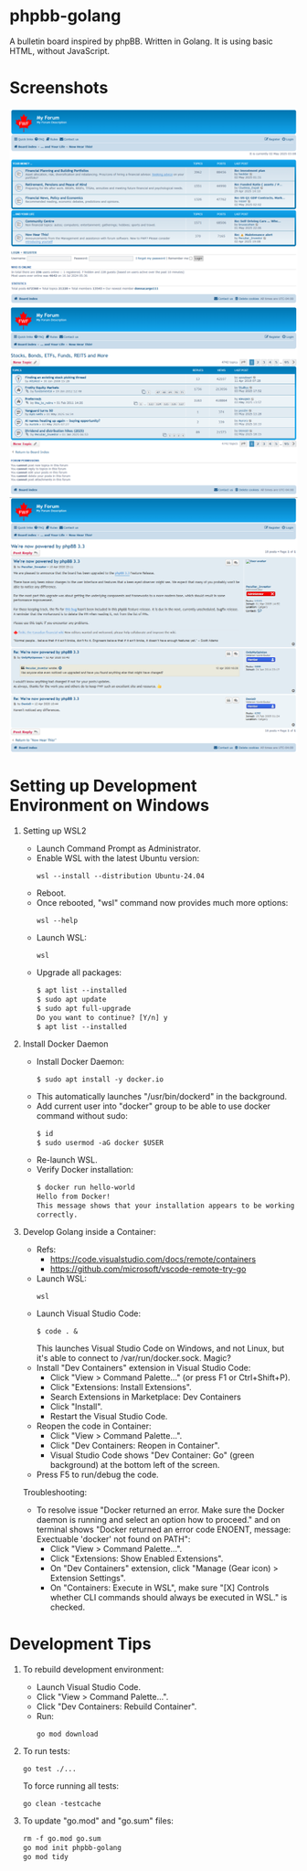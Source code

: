 # phpbb-golang
A bulletin board inspired by phpBB. Written in Golang. It is using basic HTML, without JavaScript.


# Screenshots
![Main page](examples/myforum/screenshots/main.png?raw=true "Main page")
![Topics page](examples/myforum/screenshots/topics.png?raw=true "Topics page")
![Posts page](examples/myforum/screenshots/posts.png?raw=true "Posts page")


# Setting up Development Environment on Windows
 1. Setting up WSL2
      - Launch Command Prompt as Administrator.
      - Enable WSL with the latest Ubuntu version:
          ```
          wsl --install --distribution Ubuntu-24.04
          ```
      - Reboot.
      - Once rebooted, "wsl" command now provides much more options:
          ```
          wsl --help
          ```
      - Launch WSL:
          ```
          wsl
          ```
      - Upgrade all packages:
          ```
          $ apt list --installed
          $ sudo apt update
          $ sudo apt full-upgrade
          Do you want to continue? [Y/n] y
          $ apt list --installed
          ```

 2. Install Docker Daemon
      - Install Docker Daemon:
          ```
          $ sudo apt install -y docker.io
          ```
      - This automatically launches "/usr/bin/dockerd" in the background.
      - Add current user into "docker" group to be able to use docker command without sudo:
          ```
          $ id
          $ sudo usermod -aG docker $USER
          ```
      - Re-launch WSL.
      - Verify Docker installation:
          ```
          $ docker run hello-world
          Hello from Docker!
          This message shows that your installation appears to be working correctly.
          ```

 3. Develop Golang inside a Container:
      - Refs:
          - https://code.visualstudio.com/docs/remote/containers
          - https://github.com/microsoft/vscode-remote-try-go
      - Launch WSL:
          ```
          wsl
          ```
      - Launch Visual Studio Code:
          ```
          $ code . &
          ```
        This launches Visual Studio Code on Windows, and not Linux, but it's able to connect to /var/run/docker.sock. Magic?
      - Install "Dev Containers" extension in Visual Studio Code:
          - Click "View  >  Command Palette..."  (or press F1 or Ctrl+Shift+P).
          - Click "Extensions: Install Extensions".
          - Search Extensions in Marketplace: Dev Containers
          - Click "Install".
          - Restart the Visual Studio Code.
      - Reopen the code in Container:
          - Click "View  >  Command Palette...".
          - Click "Dev Containers: Reopen in Container".
          - Visual Studio Code shows "Dev Container: Go" (green background) at the bottom left of the screen.
      - Press F5 to run/debug the code.

    Troubleshooting:
      - To resolve issue "Docker returned an error. Make sure the Docker daemon is running and select an option how to proceed." and on terminal shows "Docker returned an error code ENOENT, message: Exectuable 'docker' not found on PATH":
          - Click "View  >  Command Palette...".
          - Click "Extensions: Show Enabled Extensions".
          - On "Dev Containers" extension, click "Manage (Gear icon)  >  Extension Settings".
          - On "Containers: Execute in WSL", make sure "[X] Controls whether CLI commands should always be executed in WSL." is checked.


# Development Tips
 1. To rebuild development environment:
      - Launch Visual Studio Code.
      - Click "View  >  Command Palette...".
      - Click "Dev Containers: Rebuild Container".
      - Run:
          ```
          go mod download
          ```

 2. To run tests:
      ```
      go test ./...
      ```

    To force running all tests:
      ```
      go clean -testcache
      ```

 3. To update "go.mod" and "go.sum" files:
      ```
      rm -f go.mod go.sum
      go mod init phpbb-golang
      go mod tidy
      ```
